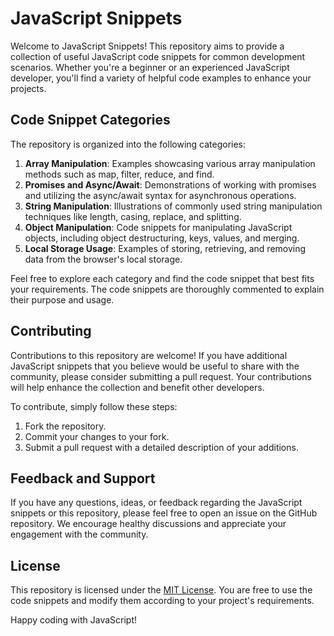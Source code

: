 # JavaScript Snippets

Welcome to JavaScript Snippets! This repository aims to provide a collection of useful JavaScript code snippets for common development scenarios. Whether you're a beginner or an experienced JavaScript developer, you'll find a variety of helpful code examples to enhance your projects.

## Code Snippet Categories

The repository is organized into the following categories:

1. **Array Manipulation**: Examples showcasing various array manipulation methods such as map, filter, reduce, and find.
2. **Promises and Async/Await**: Demonstrations of working with promises and utilizing the async/await syntax for asynchronous operations.
3. **String Manipulation**: Illustrations of commonly used string manipulation techniques like length, casing, replace, and splitting.
4. **Object Manipulation**: Code snippets for manipulating JavaScript objects, including object destructuring, keys, values, and merging.
5. **Local Storage Usage**: Examples of storing, retrieving, and removing data from the browser's local storage.

Feel free to explore each category and find the code snippet that best fits your requirements. The code snippets are thoroughly commented to explain their purpose and usage.

## Contributing

Contributions to this repository are welcome! If you have additional JavaScript snippets that you believe would be useful to share with the community, please consider submitting a pull request. Your contributions will help enhance the collection and benefit other developers.

To contribute, simply follow these steps:
1. Fork the repository.
2. Commit your changes to your fork.
3. Submit a pull request with a detailed description of your additions.

## Feedback and Support

If you have any questions, ideas, or feedback regarding the JavaScript snippets or this repository, please feel free to open an issue on the GitHub repository. We encourage healthy discussions and appreciate your engagement with the community.

## License

This repository is licensed under the [MIT License](LICENSE). You are free to use the code snippets and modify them according to your project's requirements.

Happy coding with JavaScript!
